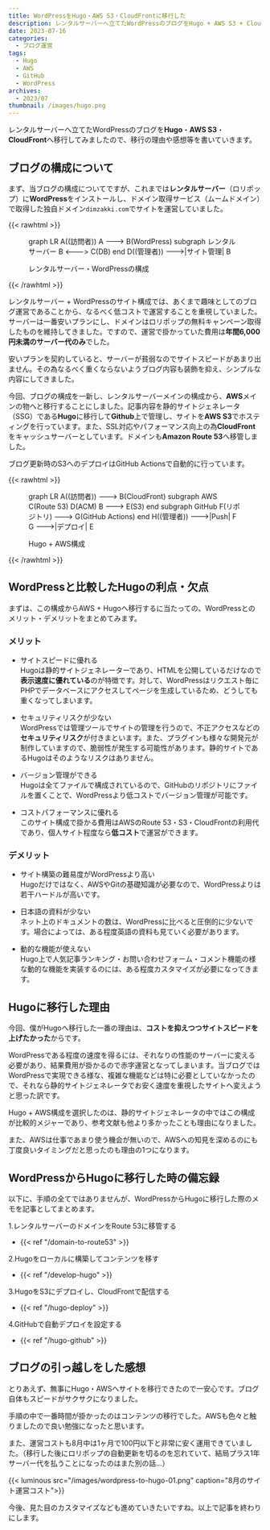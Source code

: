 ```yaml
---
title: WordPressをHugo・AWS S3・CloudFrontに移行した
description: レンタルサーバーへ立てたWordPressのブログをHugo + AWS S3 + CloudFrontへ移行してみましたので、移行の理由や感想等を書いていきます。
date: 2023-07-16
categories: 
  - ブログ運営
tags: 
  - Hugo
  - AWS
  - GitHub
  - WordPress
archives: 
  - 2023/07
thumbnail: /images/hugo.png
---
```


レンタルサーバーへ立てたWordPressのブログを**Hugo**・**AWS S3**・**CloudFront**へ移行してみましたので、移行の理由や感想等を書いていきます。

## ブログの構成について

まず、当ブログの構成についてですが、これまでは**レンタルサーバー**（ロリポップ）に**WordPress**をインストールし、ドメイン取得サービス（ムームドメイン）で取得した独自ドメイン`dimzakki.com`でサイトを運営していました。

{{< rawhtml >}}
  <script src="https://cdn.jsdelivr.net/npm/mermaid/dist/mermaid.min.js"></script>
  <script>mermaid.initialize({startOnLoad: true});</script>
  <figure>
    <div class="mermaid">
    graph LR
      A((訪問者))
      A ---> B(WordPress)
      subgraph レンタルサーバー
      B <---> C(DB)
      end
      D((管理者)) --->|サイト管理| B
    </div>
    <figcaption>
      <p>レンタルサーバー・WordPressの構成</p>
    </figcaption>
  </figure>
{{< /rawhtml >}}

レンタルサーバー + WordPressのサイト構成では、あくまで趣味としてのブログ運営であることから、なるべく低コストで運営することを重視していました。サーバーは一番安いプランにし、ドメインはロリポップの無料キャンペーン取得したものを維持してきました。ですので、運営で掛かっていた費用は**年間6,000円未満のサーバー代のみ**でした。

安いプランを契約していると、サーバーが貧弱なのでサイトスピードがあまり出ません。その為なるべく重くならないようブログ内容も装飾を抑え、シンプルな内容にしてきました。

今回、ブログの構成を一新し、レンタルサーバーメインの構成から、**AWS**メインの物へと移行することにしました。記事内容を静的サイトジェネレータ（SSG）である**Hugo**に移行して**Github**上で管理し、サイトを**AWS S3**でホスティングを行っています。また、SSL対応やパフォーマンス向上の為**CloudFront**をキャッシュサーバーとしています。ドメインも**Amazon Route 53**へ移管しました。

ブログ更新時のS3へのデプロイはGitHub Actionsで自動的に行っています。

{{< rawhtml >}}
  <figure>
    <div class="mermaid">
    graph LR
      A((訪問者)) ---> B(CloudFront)
      subgraph AWS
      C(Route 53)
      D(ACM)
      B ---> E(S3)
      end
      subgraph GitHub
      F(リポジトリ) ---> G(GitHub Actions)
      end
      H((管理者)) --->|Push| F
      G --->|デプロイ| E
    </div>
    <figcaption>
      <p>Hugo + AWS構成</p>
    </figcaption>
  </figure>
{{< /rawhtml >}}

## WordPressと比較したHugoの利点・欠点

まずは、この構成からAWS + Hugoへ移行するに当たっての、WordPressとのメリット・デメリットをまとめてみます。

### メリット

* サイトスピードに優れる  
Hugoは静的サイトジェネレーターであり、HTMLを公開しているだけなので**表示速度に優れている**のが特徴です。対して、WordPressはリクエスト毎にPHPでデータベースにアクセスしてページを生成しているため、どうしても重くなってしまいます。

* セキュリティリスクが少ない  
WordPressでは管理ツールでサイトの管理を行うので、不正アクセスなどの**セキュリティリスク**が付きまといます。また、プラグインも様々な開発元が制作していますので、脆弱性が発生する可能性があります。静的サイトであるHugoはそのようなリスクはありません。

* バージョン管理ができる  
Hugoは全てファイルで構成されているので、GitHubのリポジトリにファイルを置くことで、WordPressより低コストでバージョン管理が可能です。

* コストパフォーマンスに優れる  
このサイト構成で掛かる費用はAWSのRoute 53・S3・CloudFrontの利用代であり、個人サイト程度なら**低コスト**で運営ができます。

### デメリット

* サイト構築の難易度がWordPressより高い  
Hugoだけではなく、AWSやGitの基礎知識が必要なので、WordPressよりは若干ハードルが高いです。

* 日本語の資料が少ない  
ネット上のドキュメントの数は、WordPressに比べると圧倒的に少ないです。場合によっては、ある程度英語の資料も見ていく必要があります。

* 動的な機能が使えない  
Hugo上で人気記事ランキング・お問い合わせフォーム・コメント機能の様な動的な機能を実装するのには、ある程度カスタマイズが必要になってきます。

## Hugoに移行した理由

今回、僕がHugoへ移行した一番の理由は、**コストを抑えつつサイトスピードを上げたかった**からです。

WordPressである程度の速度を得るには、それなりの性能のサーバーに変える必要があり、結果費用が掛かるので赤字運営となってしまいます。当ブログではWordPressで実現できる様な、複雑な機能などは特に必要としていなかったので、それなら静的サイトジェネレータでお安く速度を重視したサイトへ変えようと思った訳です。

Hugo + AWS構成を選択したのは、静的サイトジェネレータの中ではこの構成が比較的メジャーであり、参考文献も他より多かったことも理由になりました。

また、AWSは仕事であまり使う機会が無いので、AWSへの知見を深めるのにも丁度良いタイミングだと思ったのも理由の1つになります。

## WordPressからHugoに移行した時の備忘録

以下に、手順の全てではありませんが、WordPressからHugoに移行した際のメモを記事としてまとめます。

1.レンタルサーバーのドメインをRoute 53に移管する

  * {{< ref "/domain-to-route53" >}}

2.Hugoをローカルに構築してコンテンツを移す

  * {{< ref "/develop-hugo" >}}

3.HugoをS3にデプロイし、CloudFrontで配信する

  * {{< ref "/hugo-deploy" >}}

4.GitHubで自動デプロイを設定する

  * {{< ref "/hugo-github" >}}

## ブログの引っ越しをした感想

とりあえず、無事にHugo・AWSへサイトを移行できたので一安心です。ブログ自体もスピードがサクサクになりました。

手順の中で一番時間が掛かったのはコンテンツの移行でした。AWSも色々と触りましたので良い勉強になったと思います。

また、運営コストも8月中は1ヶ月で100円以下と非常に安く運用できていました。（移行した後にロリポップの自動更新を切るのを忘れていて、結局プラス1年サーバー代を払うことになったのはまた別の話…）

{{< luminous src="/images/wordpress-to-hugo-01.png" caption="8月のサイト運営コスト">}}

今後、見た目のカスタマイズなども進めていきたいですね。以上で記事を終わりにします。
